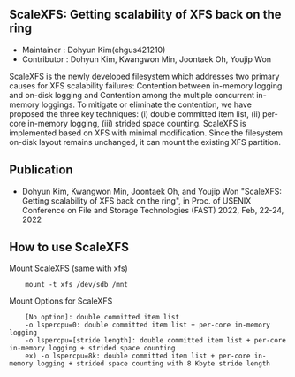 ScaleXFS: Getting scalability of XFS back on the ring
-----
* Maintainer : Dohyun Kim(ehgus421210)
* Contributor : Dohyun Kim, Kwangwon Min, Joontaek Oh, Youjip Won

ScaleXFS is the newly developed filesystem which addresses two primary causes for XFS scalability failures: Contention between in-memory logging and on-disk logging and Contention among the multiple concurrent in-memory loggings. 
To mitigate or eliminate the contention, we have proposed the three key techniques: (i) double committed item list, (ii) per-core in-memory logging, (iii) strided space counting.
ScaleXFS is implemented based on XFS with minimal modification. Since the filesystem on-disk layout remains unchanged, it can mount the existing XFS partition.


Publication
-----
* Dohyun Kim, Kwangwon Min, Joontaek Oh, and Youjip Won "ScaleXFS: Getting scalability of XFS back on the ring", in Proc. of USENIX Conference on File and Storage Technologies (FAST) 2022, Feb, 22-24, 2022 

How to use ScaleXFS
-----

Mount ScaleXFS (same with xfs)
        
        mount -t xfs /dev/sdb /mnt

Mount Options for ScaleXFS

        [No option]: double committed item list
        -o lspercpu=0: double committed item list + per-core in-memory logging
        -o lspercpu=[stride length]: double committed item list + per-core in-memory logging + strided space counting
        ex) -o lspercpu=8k: double committed item list + per-core in-memory logging + strided space counting with 8 Kbyte stride length
